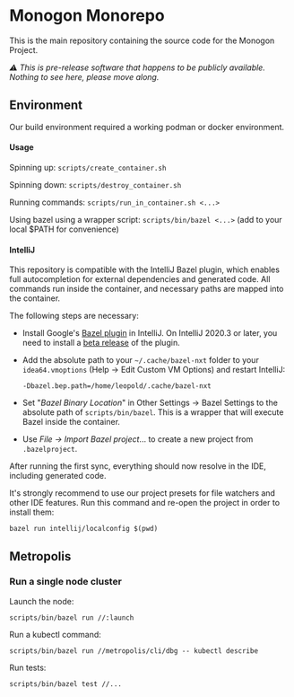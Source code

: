 # Monogon Monorepo

This is the main repository containing the source code for the Monogon Project.

*⚠️ This is pre-release software that happens to be publicly available. Nothing to see here, please move along.*

## Environment

Our build environment required a working podman or docker environment. 

#### Usage

Spinning up: `scripts/create_container.sh` 

Spinning down: `scripts/destroy_container.sh` 

Running commands: `scripts/run_in_container.sh <...>`

Using bazel using a wrapper script: `scripts/bin/bazel <...>` (add to your local $PATH for convenience)

#### IntelliJ

This repository is compatible with the IntelliJ Bazel plugin, which enables
full autocompletion for external dependencies and generated code. All commands
run inside the container, and necessary paths are mapped into the container.

The following steps are necessary:

- Install Google's [Bazel plugin](https://plugins.jetbrains.com/plugin/8609-bazel) in IntelliJ. On IntelliJ 2020.3 or later,
  you need to install a [beta release](https://github.com/bazelbuild/intellij/issues/2102#issuecomment-801242977) of the plugin.

- Add the absolute path to your `~/.cache/bazel-nxt` folder to your `idea64.vmoptions` (Help → Edit Custom VM Options)
  and restart IntelliJ:

  `-Dbazel.bep.path=/home/leopold/.cache/bazel-nxt`
  
- Set "*Bazel Binary Location*" in Other Settings → Bazel Settings to the absolute path of `scripts/bin/bazel`.
  This is a wrapper that will execute Bazel inside the container.
  
- Use _File → Import Bazel project_... to create a new project from `.bazelproject`.

After running the first sync, everything should now resolve in the IDE, including generated code.

It's strongly recommend to use our project presets for file watchers and other IDE features. Run this command and
re-open the project in order to install them:

    bazel run intellij/localconfig $(pwd)

## Metropolis

### Run a single node cluster

Launch the node:

    scripts/bin/bazel run //:launch
    
Run a kubectl command:

    scripts/bin/bazel run //metropolis/cli/dbg -- kubectl describe
 
Run tests:

    scripts/bin/bazel test //...
